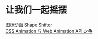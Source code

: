 # 让我们一起摇摆

[图标动画 Shape Shifter](https://github.com/alexjlockwood/ShapeShifter)  
[CSS Animation 与 Web Animation API 之争](https://zhuanlan.zhihu.com/p/27867539?group_id=868931164461760512)
